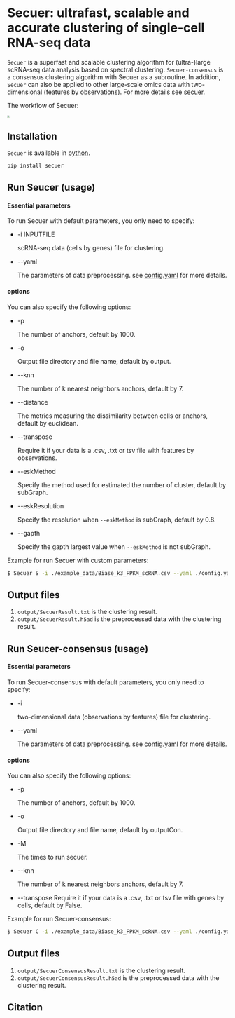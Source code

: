 # Secuer: ultrafast, scalable and accurate clustering of single-cell RNA-seq data

`Secuer` is a superfast and scalable clustering algorithm for (ultra-)large scRNA-seq data analysis based on spectral clustering.  `Secuer-consensus` is a consensus clustering algorithm with Secuer as a subroutine. In addition, `Secuer` can also be applied to other large-scale omics data with two-dimensional (features by observations). For more details see [secuer](https://arxiv.org/abs/2205.12432v2).  

The workflow of Secuer:

<img src="https://github.com/nanawei11/Secuer/raw/main/Figures/Figure1.png" style="zoom: 33%;" />

## Installation

`Secuer` is available in [python](https://www.python.org). 

```python
pip install secuer
```

## Run Seucer (usage)

#### Essential parameters

To run Secuer with default parameters, you only need to specify:

- -i INPUTFILE 

  scRNA-seq data (cells by genes) file for clustering. 

* --yaml 

  The parameters of data preprocessing. see [config.yaml](https://github.com/nanawei11/Secuer/blob/main/config.yaml) for more details.

#### options
You can also specify the following options:

- -p         

  The number of anchors, default by 1000.

- -o 

  Output file directory and file name, default by output.

- --knn 

  The number of k nearest neighbors anchors, default by 7.

- --distance

  The metrics measuring the dissimilarity between cells or anchors, default by euclidean.
  
- --transpose
  
  Require it if your data is a .csv, .txt or tsv file with features by observations.
  
- --eskMethod

  Specify the method used for estimated the number of cluster, default by subGraph.

* --eskResolution

  Specify the resolution when `--eskMethod`  is subGraph, default by 0.8.

* --gapth

  Specify the gapth largest value when `--eskMethod`  is not subGraph.


Example for run Secuer with custom parameters:

```sh
$ Secuer S -i ./example_data/Biase_k3_FPKM_scRNA.csv --yaml ./config.yaml -o ./Biase_result -p 1000 --knn 5 --transpose
```

## Output files

1. `output/SecuerResult.txt` is the clustering result. 
2. `output/SecuerResult.h5ad` is the preprocessed data with the clustering result.

## Run Seucer-consensus (usage)

#### Essential parameters

To run Secuer-consensus with default parameters, you only need to specify:

- -i 

  two-dimensional data (observations by features) file for clustering. 

* --yaml 

  The parameters of data preprocessing. see [config.yaml](https://github.com/nanawei11/Secuer/blob/main/config.yaml) for more details.

#### options
You can also specify the following options:

- -p         

  The number of anchors, default by 1000.

- -o 

  Output file directory and file name, default by outputCon.

* -M 

	The times to run secuer.

* --knn 

	The number of k nearest neighbors anchors, default by 7.

- --transpose
  Require it if your data is a .csv, .txt or tsv file with genes by cells, default by False.

Example for run Secuer-consensus:
```sh
$ Secuer C -i ./example_data/Biase_k3_FPKM_scRNA.csv --yaml ./config.yaml -o ./Biase_conresult  -p 900 --knn 5 -M 7 --transpose
```



## Output files

1. `output/SecuerConsensusResult.txt` is the clustering result. 
2. `output/SecuerConsensusResult.h5ad` is the preprocessed data with the clustering result.

## Citation
